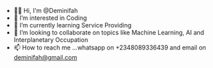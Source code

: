 - 👋🏾 Hi, I'm @Deminifah
- 👀 I’m interested in Coding
- 🌱 I’m currently learning Service Providing
- 💞️ I’m looking to collaborate on topics like Machine Learning, AI and Interplanetary Occupation
- 📫 How to reach me ...whatsapp on +2348089336439 and email on deminifah@gmail.com

<!---
Deminifah/Deminifah is a ✨ special ✨ repository because its `README.md` (this file) appears on your GitHub profile.
You can click the Preview link to take a look at your changes.
--->
